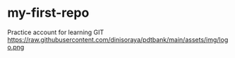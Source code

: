 # my-first-repo
Practice account for learning GIT
https://raw.githubusercontent.com/dinisoraya/pdtbank/main/assets/img/logo.png

